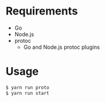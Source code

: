# Requirements
- Go
- Node.js
- protoc
  - Go and Node.js protoc plugins

# Usage
``` sh
$ yarn run proto
$ yarn run start
```
